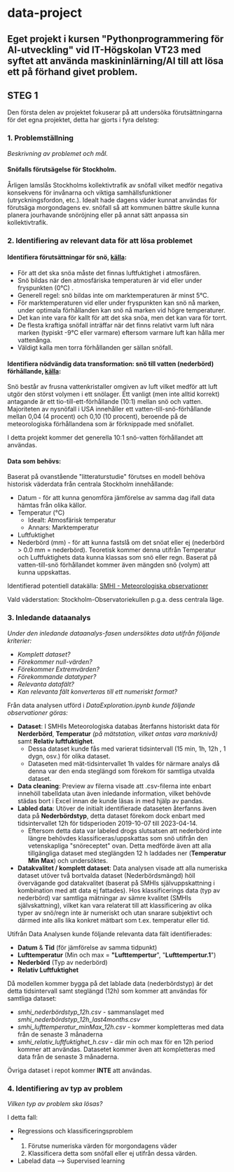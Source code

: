 # data-project

Eget projekt i kursen "Pythonprogrammering för AI-utveckling" vid IT-Högskolan VT23 med syftet att använda maskininlärning/AI till att lösa ett på förhand
givet problem.
--------------

## STEG 1

Den första delen av projektet fokuserar på att undersöka förutsättningarna för det egna projektet, detta har gjorts i fyra delsteg:

### 1. Problemställning

_Beskrivning av problemet och mål._

#### Snöfalls förutsägelse för Stockholm.

Årligen lamslås Stockholms kollektivtrafik av snöfall vilket medför negativa konsekvens för invånarna och viktiga samhällsfunktioner (utryckningsfordon, etc.). Idealt hade dagens väder kunnat användas för förutsäga morgondagens ev. snöfall så att kommunen bättre skulle kunna planera jourhavande snöröjning eller på annat sätt anpassa sin kollektivtrafik.

### 2. Identifiering av relevant data för att lösa problemet

#### Identifiera förutsättningar för snö, [källa](https://nsidc.org/learn/parts-cryosphere/snow/science-snow):

- För att det ska snöa måste det finnas luftfuktighet i atmosfären.
- Snö bildas när den atmosfäriska temperaturen är vid eller under fryspunkten (0°C) .
- Generell regel: snö bildas inte om marktemperaturen är minst 5°C.
- För marktemperaturen vid eller under fryspunkten kan snö nå marken, under optimala förhållanden kan snö nå marken vid högre temperaturer.
- Det kan inte vara för kallt för att det ska snöa, men det kan vara för torrt.
- De flesta kraftiga snöfall inträffar när det finns relativt varm luft nära marken (typiskt -9°C eller varmare) eftersom varmare luft kan hålla mer vattenånga.
- Väldigt kalla men torra förhållanden ger sällan snöfall.

#### Identifiera nödvändig data transformation: snö till vatten (nederbörd) förhållande, [källa](https://nsidc.org/learn/parts-cryosphere/snow/science-snow):

Snö består av frusna vattenkristaller omgiven av luft vilket medför att luft utgör den störst volymen i ett snölager. Ett vanligt (men inte alltid korrekt) antagande är ett tio-till-ett-förhållande (10:1) mellan snö och vatten. Majoriteten av nysnöfall i USA innehåller ett vatten-till-snö-förhållande mellan 0,04 (4 procent) och 0,10 (10 procent), beroende på de meteorologiska förhållandena som är förknippade med snöfallet.

I detta projekt kommer det generella 10:1 snö-vatten förhållandet att användas.

#### Data som behövs:

Baserat på ovanstående "litteraturstudie" förutses en modell behöva historisk väderdata från centrala Stockholm innehållande:

- Datum - för att kunna genomföra jämförelse av samma dag ifall data hämtas från olika källor.
- Temperatur (°C)
  - Idealt: Atmosfärisk temperatur
  - Annars: Marktemperatur
- Luftfuktighet
- Nederbörd (mm) - för att kunna fastslå om det snöat eller ej (nederbörd > 0.0 mm = nederbörd). Teoretisk kommer denna utifrån Temperatur och Luftfuktighets data kunna klassas som snö eller regn. Baserat på vatten-till-snö förhållandet kommer även mängden snö (volym) att kunna uppskattas.

Identifierad potentiell datakälla: [SMHI - Meteorologiska observationer](https://www.smhi.se/data/meteorologi/ladda-ner-meteorologiska-observationer/#param=airtemperatureInstant,stations=core,stationid=98210)

Vald väderstation: Stockholm-Observatoriekullen p.g.a. dess centrala läge.

### 3. Inledande dataanalys

_Under den inledande dataanalys-fasen undersöktes data utifrån följande kriterier:_

- _Komplett dataset?_
- _Förekommer null-värden?_
- _Förekommer Extremvärden?_
- _Förekommande datatyper?_
- _Relevanta datafält?_
- _Kan relevanta fält konverteras till ett numeriskt format?_

Från data analysen utförd i _DataExploration.ipynb kunde följande observationer göras:_

- __Dataset__: I SMHIs Meteorologiska databas återfanns historiskt data för __Nerderbörd__, __Temperatur__ _(på mätstation, vilket antas vara marknivå)_ samt __Relativ luftfuktighet__.
  - Dessa dataset kunde fås med varierat tidsintervall (15 min, 1h, 12h , 1 dygn, osv.) för olika dataset.
  - Dataseten med mät-tidsintervallet 1h valdes för närmare analys då denna var den enda steglängd som förekom för samtliga utvalda dataset.
- __Data cleaning__: Preview av filerna visade att .csv-filerna inte enbart innehöll tabelldata utan även inledande information, vilket behövde städas bort i Excel innan de kunde läsas in med hjälp av pandas.
- __Labled data__: Utöver de initialt identifierade dataseten återfanns även data på __Nederbördstyp__, detta dataset förekom dock enbart med tidsintervallet 12h för tidsperioden 2019-10-07 till 2023-04-14.
  - Eftersom detta data var labeled drogs slutsatsen att nederbörd inte längre behövdes klassificeras/uppskattas som snö utifrån den vetenskapliga "snöreceptet" ovan. Detta medförde även att alla tillgängliga dataset med steglängden 12 h laddades ner (__Temperatur Min Max__) och undersöktes.
- __Datakvalitet / komplett dataset__: Data analysen visade att alla numeriska dataset utöver två bortvalda dataset (Nederbördsmängd) höll övervägande god datakvalitet (baserat på SMHIs självuppskattning i kombination med att data ej fattades). Hos klassificerings data (typ av nederbörd) var samtliga mätningar av sämre kvalitet (SMHIs självskattning), vilket kan vara relaterat till att klassificering av olika typer av snö/regn inte är numeriskt och utan snarare subjektivt och därmed inte alls lika konkret mätbart som t.ex. temperatur eller tid.

Utifrån Data Analysen kunde följande relevanta data fält identifierades:

- __Datum__ & __Tid__ (för jämförelse av samma tidpunkt)
- __Lufttemperatur__ (Min och max = __"Lufttempertur__", "__Lufttempertur.1__")
- __Nederbörd__ (Typ av nederbörd)
- __Relativ Luftfuktighet__

Då modellen kommer bygga på det lablade data (nederbördstyp) är det detta tidsintervall samt steglängd (12h) som kommer att användas för samtliga dataset:

- *smhi_nederbördstyp_12h.csv* - sammanslaget med *smhi_nederbördstyp_12h_last4months.csv*
- *smhi_lufttemperatur_minMax_12h.csv* - kommer kompletteras med data från de senaste 3 månaderna
- *smhi_relativ_luftfuktighet_h.csv* - där min och max för en 12h period kommer att användas. Datasetet kommer även att kompletteras med data från de senaste 3 månaderna.

Övriga dataset i repot kommer __INTE__ att användas.

### 4. Identifiering av typ av problem

_Vilken typ av problem ska lösas?_

I detta fall:

- Regressions och klassificeringsproblem
- 1. Förutse numeriska värden för morgondagens väder
  2. Klassificera detta som snöfall eller ej utifrån dessa värden.
- Labelad data --> Supervised learning
